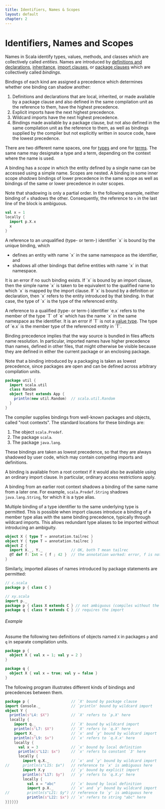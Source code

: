 ```yaml
---
title: Identifiers, Names & Scopes
layout: default
chapter: 2
---
```


# Identifiers, Names and Scopes

Names in Scala identify types, values, methods, and classes which are
collectively called _entities_. Names are introduced by
[definitions and declarations](04-basic-declarations-and-definitions.html#basic-declarations-and-definitions),
[inheritance](05-classes-and-objects.html#class-members),
[import clauses](04-basic-declarations-and-definitions.html#import-clauses), or
[package clauses](09-top-level-definitions.html#packagings)
which are collectively called _bindings_.

Bindings of each kind are assigned a precedence which determines
whether one binding can shadow another:

<!-- Not in the spec since Scala 2 only warns (scala/scala#10339)
1. Definitions and declarations that are local, or made available by a package clause and also
   defined in the same compilation unit as the reference to them, have the highest precedence.
1. Definitions and declarations that are inherited have the next highest precedence.
-->
1. Definitions and declarations that are local, inherited, or made
   available by a package clause and also defined in the same compilation unit
   as the reference to them, have the highest precedence.
1. Explicit imports have the next highest precedence.
1. Wildcard imports have the next highest precedence.
1. Bindings made available by a package clause,
   but not also defined in the same compilation unit as the reference to them,
   as well as bindings supplied by the compiler but not explicitly written in source code,
   have the lowest precedence.

There are two different name spaces, one for [types](03-types.html#types)
and one for [terms](06-expressions.html#expressions). The same name may designate a
type and a term, depending on the context where the name is used.

A binding has a _scope_ in which the entity defined by a single
name can be accessed using a simple name. Scopes are nested.  A binding
in some inner scope _shadows_ bindings of lower precedence in the
same scope as well as bindings of the same or lower precedence in outer
scopes.

Note that shadowing is only a partial order. In the following example,
neither binding of `x` shadows the other. Consequently, the
reference to `x` in the last line of the block is ambiguous.

```scala
val x = 1
locally {
  import p.X.x
  x
}
```

A reference to an unqualified (type- or term-) identifier ´x´ is bound
by the unique binding, which

- defines an entity with name ´x´ in the same namespace as the identifier, and
- shadows all other bindings that define entities with name ´x´ in that
  namespace.

It is an error if no such binding exists.  If ´x´ is bound by an
import clause, then the simple name ´x´ is taken to be equivalent to
the qualified name to which ´x´ is mapped by the import clause. If ´x´
is bound by a definition or declaration, then ´x´ refers to the entity
introduced by that binding. In that case, the type of ´x´ is the type
of the referenced entity.

A reference to a qualified (type- or term-) identifier ´e.x´ refers to
the member of the type ´T´ of ´e´ which has the name ´x´ in the same
namespace as the identifier. It is an error if ´T´ is not a [value type](03-types.html#value-types).
The type of ´e.x´ is the member type of the referenced entity in ´T´.

Binding precedence implies that the way source is bundled in files affects name resolution.
In particular, imported names have higher precedence than names, defined in other files,
that might otherwise be visible because they are defined in
either the current package or an enclosing package.

Note that a binding introduced by a packaging is taken as lowest precedence,
since packages are open and can be defined across arbitrary compilation units.

```scala
package util {
  import scala.util
  class Random
  object Test extends App {
    println(new util.Random)  // scala.util.Random
  }
}
```

The compiler supplies bindings from well-known packages and objects, called "root contexts".
The standard locations for these bindings are:

1. The object `scala.Predef`.
1. The package `scala`.
1. The package `java.lang`.

These bindings are taken as lowest precedence, so that they are always shadowed
by user code, which may contain competing imports and definitions.

A binding is available from a root context if it would also be available
using an ordinary import clause. In particular, ordinary access restrictions apply.

A binding from an earlier root context shadows a binding of the same name from a later one.
For example, `scala.Predef.String` shadows `java.lang.String`, for which it is a type alias.

Multiple binding of a type identifier to the same underlying type is permitted.
This is possible when import clauses introduce a binding of a member type alias
with the same binding precedence, typically through wildcard imports.
This allows redundant type aliases to be imported without introducing an ambiguity.

```scala
object X { type T = annotation.tailrec }
object Y { type T = annotation.tailrec }
object Z {
  import X._, Y._             // OK, both T mean tailrec
  @T def f: Int = { f ; 42 }  // the annotation worked: error, f is not tail recursive
}
```

Similarly, imported aliases of names introduced by package statements are permitted:

```scala
// c.scala
package p { class C }

// xy.scala
import p._
package p { class X extends C } // not ambiguous (compiles without the import)
package q { class Y extends C } // requires the import
```
###### Example

Assume the following two definitions of objects named `X` in packages `p` and `q`
in separate compilation units.

```scala
package p {
  object X { val x = 1; val y = 2 }
}

package q {
  object X { val x = true; val y = false }
}
```

The following program illustrates different kinds of bindings and
precedences between them.

```scala
package p {                   // `X' bound by package clause
import Console._              // `println' bound by wildcard import
object Y {
  println(s"L4: $X")          // `X' refers to `p.X' here
  locally {
    import q._                // `X' bound by wildcard import
    println(s"L7: $X")        // `X' refers to `q.X' here
    import X._                // `x' and `y' bound by wildcard import
    println(s"L9: $x")        // `x' refers to `q.X.x' here
    locally {
      val x = 3               // `x' bound by local definition
      println(s"L12: $x")     // `x' refers to constant `3' here
      locally {
        import q.X._          // `x' and `y' bound by wildcard import
//      println(s"L15: $x")   // reference to `x' is ambiguous here
        import X.y            // `y' bound by explicit import
        println(s"L17: $y")   // `y' refers to `q.X.y' here
        locally {
          val x = "abc"       // `x' bound by local definition
          import p.X._        // `x' and `y' bound by wildcard import
//        println(s"L21: $y") // reference to `y' is ambiguous here
          println(s"L22: $x") // `x' refers to string "abc" here
}}}}}}
```

